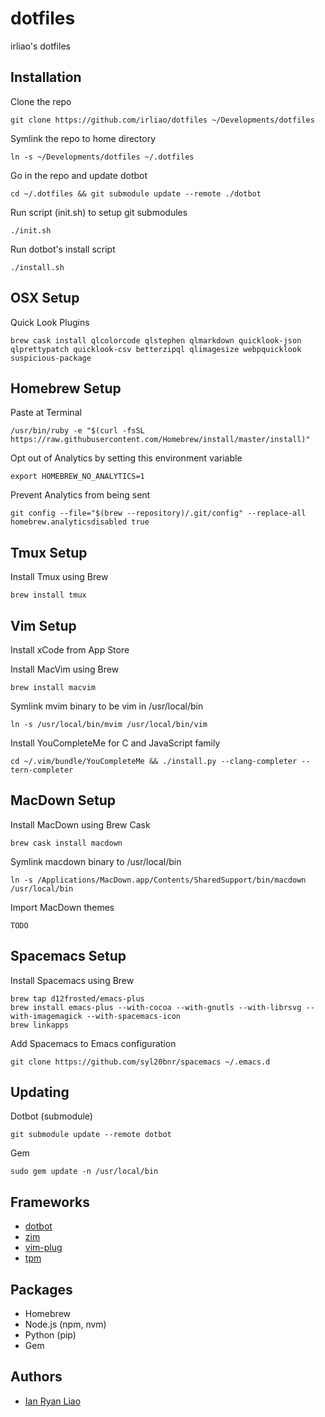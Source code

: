 # dotfiles

irliao's dotfiles

## Installation

Clone the repo

```
git clone https://github.com/irliao/dotfiles ~/Developments/dotfiles
```
Symlink the repo to home directory

```
ln -s ~/Developments/dotfiles ~/.dotfiles
```
Go in the repo and update dotbot

```
cd ~/.dotfiles && git submodule update --remote ./dotbot
```
Run script (init.sh) to setup git submodules

```
./init.sh
```
Run dotbot's install script

```
./install.sh
```


## OSX Setup

Quick Look Plugins
```
brew cask install qlcolorcode qlstephen qlmarkdown quicklook-json qlprettypatch quicklook-csv betterzipql qlimagesize webpquicklook suspicious-package
```


## Homebrew Setup

Paste at Terminal
```
/usr/bin/ruby -e "$(curl -fsSL https://raw.githubusercontent.com/Homebrew/install/master/install)"
```

Opt out of Analytics by setting this environment variable
```
export HOMEBREW_NO_ANALYTICS=1
```

Prevent Analytics from being sent
```
git config --file="$(brew --repository)/.git/config" --replace-all homebrew.analyticsdisabled true
```


## Tmux Setup

Install Tmux using Brew
```
brew install tmux
```

## Vim Setup 

Install xCode from App Store

Install MacVim using Brew
```
brew install macvim
```

Symlink mvim binary to be vim in /usr/local/bin
```
ln -s /usr/local/bin/mvim /usr/local/bin/vim
```

Install YouCompleteMe for C and JavaScript family
```
cd ~/.vim/bundle/YouCompleteMe && ./install.py --clang-completer --tern-completer
```

## MacDown Setup

Install MacDown using Brew Cask
```
brew cask install macdown
```

Symlink macdown binary to /usr/local/bin
```
ln -s /Applications/MacDown.app/Contents/SharedSupport/bin/macdown /usr/local/bin
```

Import MacDown themes
```
TODO
```

## Spacemacs Setup

Install Spacemacs using Brew
```
brew tap d12frosted/emacs-plus
brew install emacs-plus --with-cocoa --with-gnutls --with-librsvg --with-imagemagick --with-spacemacs-icon
brew linkapps
```

Add Spacemacs to Emacs configuration
```
git clone https://github.com/syl20bnr/spacemacs ~/.emacs.d
```

## Updating

Dotbot (submodule)
```
git submodule update --remote dotbot
```

Gem
```
sudo gem update -n /usr/local/bin
```


## Frameworks
* [dotbot](https://github.com/anishathalye/dotbot)
* [zim](https://github.com/Eriner/zim)
* [vim-plug](https://github.com/junegunn/vim-plug)
* [tpm](https://github.com/tmux-plugins/tpm)

## Packages
* Homebrew
* Node.js (npm, nvm)
* Python (pip)
* Gem

## Authors
* [Ian Ryan Liao](https://github.com/irliao)

